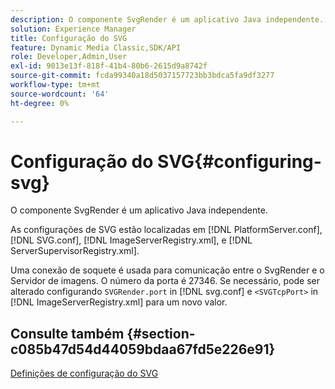```yaml
---
description: O componente SvgRender é um aplicativo Java independente.
solution: Experience Manager
title: Configuração do SVG
feature: Dynamic Media Classic,SDK/API
role: Developer,Admin,User
exl-id: 9013e13f-818f-41b4-80b6-2615d9a8742f
source-git-commit: fcda99340a18d5037157723bb3bdca5fa9df3277
workflow-type: tm+mt
source-wordcount: '64'
ht-degree: 0%

---
```


# Configuração do SVG{#configuring-svg}

O componente SvgRender é um aplicativo Java independente.

As configurações de SVG estão localizadas em [!DNL PlatformServer.conf], [!DNL SVG.conf], [!DNL ImageServerRegistry.xml], e [!DNL ServerSupervisorRegistry.xml].

Uma conexão de soquete é usada para comunicação entre o SvgRender e o Servidor de imagens. O número da porta é 27346. Se necessário, pode ser alterado configurando `SVGRender.port` in [!DNL svg.conf] e `<SVGTcpPort>` in [!DNL ImageServerRegistry.xml] para um novo valor.

## Consulte também {#section-c085b47d54d44059bdaa67fd5e226e91}

[Definições de configuração do SVG](../../../is-api/image-serving-api-ref/c-configuration-and-administration/c-server-settings/r-svg.md#reference-232104868b2d4af9a4ac9c87552c0bb5)
